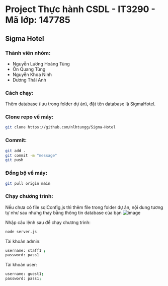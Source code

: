 # Project Thực hành CSDL - IT3290 - Mã lớp: 147785

## Sigma Hotel

### Thành viên nhóm:
- Nguyễn Lương Hoàng Tùng
- Ôn Quang Tùng
- Nguyễn Khoa Ninh
- Dương Thái Anh

### Cách chạy:
Thêm database (lưu trong folder dự án), đặt tên database là SigmaHotel.

### Clone repo về máy:
```sh
git clone https://github.com/nlhtungg/Sigma-Hotel
```

### Commit:
```sh
git add .
git commit -m "message"
git push
```

### Đồng bộ về máy:
```sh
git pull origin main
```

### Chạy chương trình:
Nếu chưa có file sqlConfig.js thì thêm file trong folder dự án, nội dung tương tự như sau nhưng thay bằng thông tin database của bạn
![image](https://github.com/nlhtungg/Sigma-Hotel/assets/116274474/7aff8bdc-240d-4e6a-b722-7401013a5bad)

Nhập câu lệnh sau để chạy chương trình:
```sh
node server.js
```

Tài khoản admin:
```sh
username: staff1 ;
password: pass1
```

Tài khoản user: 
```sh
username: guest1;
password: pass1;
```
